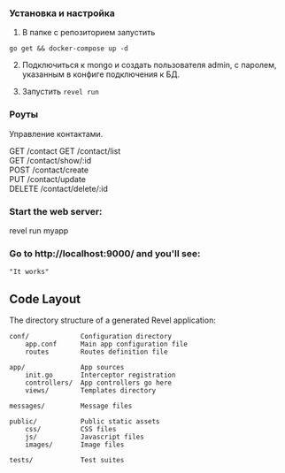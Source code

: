 ### Установка и настройка

1. В папке с репозиторием запустить

`go get && docker-compose up -d`

2. Подключиться к mongo и создать пользователя admin, с паролем, указанным в конфиге подключения к БД.

3. Запустить `revel run`

### Роуты

Управление контактами.
                              
GET     /contact
GET     /contact/list                              
GET     /contact/show/:id                      
POST    /contact/create                         
PUT     /contact/update                        
DELETE  /contact/delete/:id                     


### Start the web server:

   revel run myapp

### Go to http://localhost:9000/ and you'll see:

    "It works"

## Code Layout

The directory structure of a generated Revel application:

    conf/             Configuration directory
        app.conf      Main app configuration file
        routes        Routes definition file

    app/              App sources
        init.go       Interceptor registration
        controllers/  App controllers go here
        views/        Templates directory

    messages/         Message files

    public/           Public static assets
        css/          CSS files
        js/           Javascript files
        images/       Image files

    tests/            Test suites


